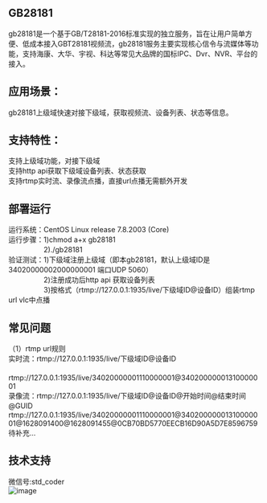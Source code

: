 ## GB28181
gb28181是一个基于GB/T28181-2016标准实现的独立服务，旨在让用户简单方便、低成本接入GBT28181视频流，gb28181服务主要实现核心信令与流媒体等功能，支持海康、大华、宇视、科达等常见大品牌的国标IPC、Dvr、NVR、平台的接入。

## 应用场景：  
gb28181上级域快速对接下级域，获取视频流、设备列表、状态等信息。  

## 支持特性：
支持上级域功能，对接下级域  
支持http api获取下级域设备列表、状态获取  
支持rtmp实时流、录像流点播，直接url点播无需额外开发  


## 部署运行 
运行系统：CentOS Linux release 7.8.2003 (Core)  
运行步骤：1)chmod a+x gb28181  
　　　　　2)./gb28181  
验证测试：1)下级域注册上级域（即本gb28181，默认上级域ID是34020000002000000001 端口UDP 5060）  
　　　　　2)注册成功后http api 获取设备列表  
　　　　　3)按格式（rtmp://127.0.0.1:1935/live/下级域ID@设备ID）组装rtmp url vlc中点播  
         
## 常见问题
（1）rtmp url规则  
实时流：rtmp://127.0.0.1:1935/live/下级域ID@设备ID  
　　　　rtmp://127.0.0.1:1935/live/34020000001110000001@34020000001310000001  
录像流：rtmp://127.0.0.1:1935/live/下级域ID@设备ID@开始时间@结束时间@GUID　　
       rtmp://127.0.0.1:1935/live/34020000001110000001@34020000001310000001@1628091400@1628091455@0CB70BD5770EECB16D90A5D7E8596759  
待补充...  

## 技术支持
微信号:std_coder  
![image](https://github.com/GBT28181/gb28181-rtmp/blob/main/support.jpg)

